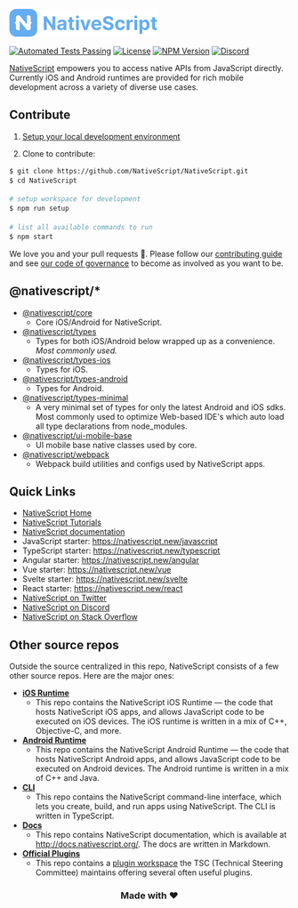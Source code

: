 <p>
  <a href="http://www.nativescript.org">
    <img alt="NativeScript" src="https://raw.githubusercontent.com/NativeScript/artwork/main/logo/export/NativeScript_Logo_Wide_White_Blue_Rounded_Blue.png" height="50"/>
  </a>
</p>

<p>

  [![Automated Tests Passing](https://github.com/NativeScript/NativeScript/actions/workflows/apps_automated.yml/badge.svg)](https://github.com/NativeScript/NativeScript/actions/workflows/apps_automated.yml)
  [![License](https://img.shields.io/badge/License-MIT-blue.svg)](https://github.com/NativeScript/NativeScript/blob/master/LICENSE)
  [![NPM Version](https://badge.fury.io/js/%40nativescript%2Fcore.svg)](https://www.npmjs.com/@nativescript/core)
  [![Discord](https://badgen.net/badge/icon/discord?icon=discord&label)](https://nativescript.org/discord)

</p>

[NativeScript](http://www.nativescript.org) empowers you to access native APIs from JavaScript directly. Currently iOS and Android runtimes are provided for rich mobile development across a variety of diverse use cases.

## Contribute

1. [Setup your local development environment](https://docs.nativescript.org/environment-setup.html)

2. Clone to contribute:

```bash
$ git clone https://github.com/NativeScript/NativeScript.git
$ cd NativeScript

# setup workspace for development
$ npm run setup

# list all available commands to run
$ npm start
```

We love you and your pull requests 🤗. Please follow our [contributing guide](https://github.com/NativeScript/NativeScript/blob/master/tools/notes/CONTRIBUTING.md) and see [our code of governance](https://github.com/NativeScript/management/blob/master/nativescript-governance.md) to become as involved as you want to be.

## @nativescript/*

* [@nativescript/core](https://github.com/NativeScript/NativeScript/tree/master/packages/core)
  * Core iOS/Android for NativeScript.
* [@nativescript/types](https://www.npmjs.com/package/@nativescript/types)
  * Types for both iOS/Android below wrapped up as a convenience. *Most commonly used.*
* [@nativescript/types-ios](https://github.com/NativeScript/NativeScript/tree/master/packages/types-ios)
  * Types for iOS.
* [@nativescript/types-android](https://github.com/NativeScript/NativeScript/tree/master/packages/types-android)
  * Types for Android.
* [@nativescript/types-minimal](https://github.com/NativeScript/NativeScript/tree/master/packages/types-minimal)
  * A very minimal set of types for only the latest Android and iOS sdks. Most commonly used to optimize Web-based IDE's which auto load all type declarations from node_modules.
* [@nativescript/ui-mobile-base](https://github.com/NativeScript/NativeScript/tree/master/packages/ui-mobile-base)
  * UI mobile base native classes used by core.
* [@nativescript/webpack](https://github.com/NativeScript/NativeScript/tree/master/packages/webpack)
  * Webpack build utilities and configs used by NativeScript apps.

## Quick Links

- [NativeScript Home](https://nativescript.org)
- [NativeScript Tutorials](https://docs.nativescript.org/tutorial/)
- [NativeScript documentation](https://docs.nativescript.org/)
- JavaScript starter: https://nativescript.new/javascript
- TypeScript starter: https://nativescript.new/typescript
- Angular starter: https://nativescript.new/angular
- Vue starter: https://nativescript.new/vue
- Svelte starter: https://nativescript.new/svelte
- React starter: https://nativescript.new/react
- [NativeScript on Twitter](http://twitter.com/NativeScript)
- [NativeScript on Discord](https://nativescript.org/discord)
- [NativeScript on Stack Overflow](http://stackoverflow.com/questions/tagged/nativescript)

## Other source repos

Outside the source centralized in this repo, NativeScript consists of a few other source repos. Here are the major ones:

- **[iOS Runtime](https://github.com/NativeScript/ns-v8ios-runtime)**
	- This repo contains the NativeScript iOS Runtime — the code that hosts NativeScript iOS apps, and allows JavaScript code to be executed on iOS devices. The iOS runtime is written in a mix of C++, Objective-C, and more.
- **[Android Runtime](https://github.com/NativeScript/android-runtime)**
	- This repo contains the NativeScript Android Runtime — the code that hosts NativeScript Android apps, and allows JavaScript code to be executed on Android devices. The Android runtime is written in a mix of C++ and Java.
- **[CLI](//github.com/NativeScript/nativescript-cli)**
	- This repo contains the NativeScript command-line interface, which lets you create, build, and run apps using NativeScript. The CLI is written in TypeScript.
- **[Docs](//github.com/NativeScript/docs-new)**
	- This repo contains NativeScript documentation, which is available at <http://docs.nativescript.org/>. The docs are written in Markdown.
- **[Official Plugins](https://github.com/NativeScript/plugins)**
  - This repo contains a [plugin workspace](https://docs.nativescript.org/plugins/plugin-workspace-guide.html) the TSC (Technical Steering Committee) maintains offering several often useful plugins.

<h3 align="center">Made with ❤️</h3>
